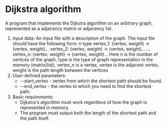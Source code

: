 # Dijkstra algorithm 
A program that implements the Dijkstra algorithm on an arbitrary graph,
represented as a adjacency matrix or adjacency list.
1. Input data:
An input file with a description of the graph. The input file should have the 
following form: 
n
type
vertex_1: (vertex, weight) -> (vertex, weight)...
vertex_2: (vertex, weight) -> (vertex, weight)...
...
vertex_n: (vertex, weight) -> (vertex, weight)...
Here n is the number of vertices of the graph, type is the type of graph 
representation in the memory (matrix/list), vertex_n is a vertex, vertex is the 
adjacent vertex, weight is the path length between the vertices
2. User-defined parameters:
    * --start_vertex - vertex from which the shortest path should be found.
    * --end_vertex - the vertex to which you need to find the shortest path.
3. Basic requirements:
    * Dijkstra's algorithm must work regardless of how the graph is represented in 
    memory.
    * The program must output both the length of the shortest path and the path itself.